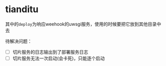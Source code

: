 # tianditu  
其中的`deploy`为响应weehook的uwsgi服务，使用的时候要把它放到其他目录中去  

待解决问题：  

- [ ] 切片服务的日志输出到了部署服务日志 
- [ ] 切片服务无法一次启动(会卡死)，只能逐个启动

